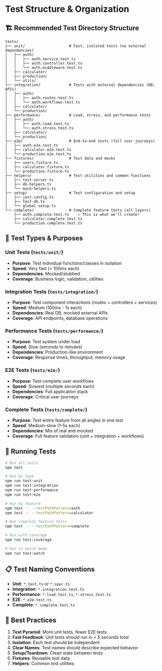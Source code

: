 # Test Structure & Organization

## 🏗️ **Recommended Test Directory Structure**

```
tests/
├── unit/                    # Fast, isolated tests (no external dependencies)
│   ├── auth/
│   │   ├── auth.service.test.ts
│   │   ├── auth.controller.test.ts
│   │   └── auth.middleware.test.ts
│   ├── calculator/
│   ├── production/
│   └── utils/
├── integration/             # Tests with external dependencies (DB, APIs)
│   ├── auth/
│   │   ├── auth.routes.test.ts
│   │   └── auth.workflows.test.ts
│   ├── calculator/
│   └── production/
├── performance/             # Load, stress, and performance tests
│   ├── auth/
│   │   ├── auth.load.test.ts
│   │   └── auth.stress.test.ts
│   ├── calculator/
│   └── production/
├── e2e/                     # End-to-end tests (full user journeys)
│   ├── auth.e2e.test.ts
│   ├── calculator.e2e.test.ts
│   └── production.e2e.test.ts
├── fixtures/                # Test data and mocks
│   ├── users.fixture.ts
│   ├── calculator.fixture.ts
│   └── production.fixture.ts
├── helpers/                 # Test utilities and common functions
│   ├── test-server.ts
│   ├── db-helpers.ts
│   └── mock-helpers.ts
├── setup/                   # Test configuration and setup
│   ├── jest.config.ts
│   ├── test-db.ts
│   └── global-setup.ts
└── complete/                # Complete feature tests (all layers)
    ├── auth.complete.test.ts    ← This is what we'll create!
    ├── calculator.complete.test.ts
    └── production.complete.test.ts
```

## 🎯 **Test Types & Purposes**

### **Unit Tests** (`tests/unit/`)
- **Purpose**: Test individual functions/classes in isolation
- **Speed**: Very fast (< 100ms each)
- **Dependencies**: Mocked/stubbed
- **Coverage**: Business logic, validation, utilities

### **Integration Tests** (`tests/integration/`)
- **Purpose**: Test component interactions (routes + controllers + services)
- **Speed**: Medium (100ms - 1s each)
- **Dependencies**: Real DB, mocked external APIs
- **Coverage**: API endpoints, database operations

### **Performance Tests** (`tests/performance/`)
- **Purpose**: Test system under load
- **Speed**: Slow (seconds to minutes)
- **Dependencies**: Production-like environment
- **Coverage**: Response times, throughput, memory usage

### **E2E Tests** (`tests/e2e/`)
- **Purpose**: Test complete user workflows
- **Speed**: Slowest (multiple seconds each)
- **Dependencies**: Full application stack
- **Coverage**: Critical user journeys

### **Complete Tests** (`tests/complete/`)
- **Purpose**: Test entire feature from all angles in one test
- **Speed**: Medium-slow (1-5s each)
- **Dependencies**: Mix of real and mocked
- **Coverage**: Full feature validation (unit + integration + workflows)

## 🚀 **Running Tests**

```bash
# Run all tests
npm test

# Run by type
npm run test:unit
npm run test:integration
npm run test:performance
npm run test:e2e

# Run by feature
npm test -- --testPathPattern=auth
npm test -- --testPathPattern=calculator

# Run complete feature tests
npm test -- --testPathPattern=complete

# Run with coverage
npm run test:coverage

# Run in watch mode
npm run test:watch
```

## 📋 **Test Naming Conventions**

- **Unit**: `*.test.ts` or `*.spec.ts`
- **Integration**: `*.integration.test.ts`
- **Performance**: `*.load.test.ts`, `*.stress.test.ts`
- **E2E**: `*.e2e.test.ts`
- **Complete**: `*.complete.test.ts`

## 🎯 **Best Practices**

1. **Test Pyramid**: More unit tests, fewer E2E tests
2. **Fast Feedback**: Unit tests should run in < 5 seconds total
3. **Isolation**: Each test should be independent
4. **Clear Names**: Test names should describe expected behavior
5. **Setup/Teardown**: Clean state between tests
6. **Fixtures**: Reusable test data
7. **Helpers**: Common test utilities 